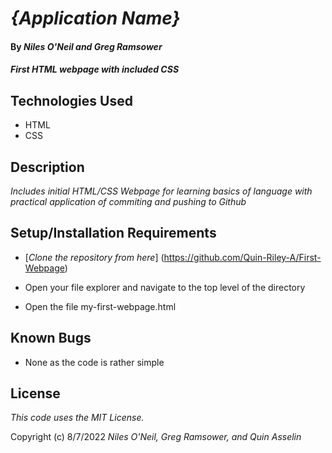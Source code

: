 # _{Application Name}_

#### By _**Niles O'Neil and Greg Ramsower**_

#### _First HTML webpage with included CSS_

## Technologies Used

* HTML
* CSS

## Description

_Includes initial HTML/CSS Webpage for learning basics of language with practical application of commiting and pushing to Github_

## Setup/Installation Requirements

* [_Clone the repository from here_] (https://github.com/Quin-Riley-A/First-Webpage)

* Open your file explorer and navigate to the top level of the directory

* Open the file my-first-webpage.html

## Known Bugs

* None as the code is rather simple

## License

_This code uses the MIT License._

Copyright (c) 8/7/2022 _Niles O'Neil, Greg Ramsower, and Quin Asselin_